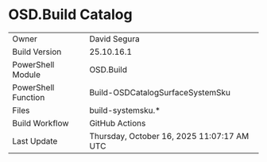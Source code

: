 ﻿# OSD.Build Catalog

| | |
|-|-|
| Owner | David Segura |
| Build Version | 25.10.16.1 |
| PowerShell Module | OSD.Build |
| PowerShell Function | Build-OSDCatalogSurfaceSystemSku |
| Files | build-systemsku.* |
| Build Workflow | GitHub Actions |
| Last Update | Thursday, October 16, 2025 11:07:17 AM UTC |

